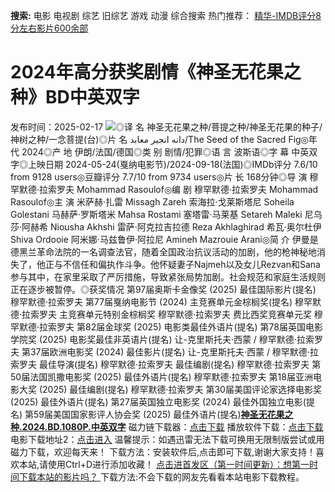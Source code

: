 **搜索:** 电影 电视剧 综艺 旧综艺 游戏 动漫 综合搜索 热门推荐： [精华-IMDB评分8分左右影片600余部](https://www.dytt8.com/html/gndy/jddy/20160320/50510.html)
# 2024年高分获奖剧情《神圣无花果之种》BD中英双字
发布时间：2025-02-17 
![](https://img9.doubanio.com/view/photo/l_ratio_poster/public/p2913829689.jpg)◎译 名 神圣无花果之种/菩提之种/神圣无花果的种子/神树之种/一念菩提(台)◎片 名 دانه انجیر معابد/The Seed of the Sacred Fig◎年 代 2024◎产 地 伊朗/法国/德国◎类 别 剧情/犯罪◎语 言 波斯语◎字 幕 中英双字◎上映日期 2024-05-24(戛纳电影节)/2024-09-18(法国)◎IMDb评分 7.6/10 from 9128 users◎豆瓣评分 7.7/10 from 9734 users◎片 长 168分钟◎导 演 穆罕默德·拉索罗夫 Mohammad Rasoulof◎编 剧 穆罕默德·拉索罗夫 Mohammad Rasoulof◎主 演 米萨赫·扎雷 Missagh Zareh 索海拉·戈莱斯塔尼 Soheila Golestani 马赫萨·罗斯塔米 Mahsa Rostami 塞塔雷·马莱基 Setareh Maleki 尼乌莎·阿赫希 Niousha Akhshi 雷萨·阿克拉吉拉德 Reza Akhlaghirad 希瓦·奥尔杜伊 Shiva Ordooie 阿米娜·马兹鲁伊·阿拉尼 Amineh Mazrouie Arani◎简 介 伊曼是德黑兰革命法院的一名调查法官，随着全国政治抗议活动的加剧，他的枪神秘地消失了，他正与不信任和偏执作斗争。他怀疑妻子Najmeh以及女儿Rezvan和Sana参与其中，在家里采取了严厉措施，导致紧张局势加剧。社会规范和家庭生活规则正在逐步被暂停。◎获奖情况 第97届奥斯卡金像奖 (2025) 最佳国际影片(提名) 穆罕默德·拉索罗夫 第77届戛纳电影节 (2024) 主竞赛单元金棕榈奖(提名) 穆罕默德·拉索罗夫 主竞赛单元特别金棕榈奖 穆罕默德·拉索罗夫 费比西奖竞赛单元奖 穆罕默德·拉索罗夫 第82届金球奖 (2025) 电影类最佳外语片(提名) 第78届英国电影学院奖 (2025) 电影奖最佳非英语片(提名) 让-克里斯托夫·西蒙 / 穆罕默德·拉索罗夫 第37届欧洲电影奖 (2024) 最佳影片(提名) 让-克里斯托夫·西蒙 / 穆罕默德·拉索罗夫 最佳导演(提名) 穆罕默德·拉索罗夫 最佳编剧(提名) 穆罕默德·拉索罗夫 第50届法国凯撒电影奖 (2025) 最佳外语片(提名) 穆罕默德·拉索罗夫 第18届亚洲电影大奖 (2025) 最佳编剧(提名) 穆罕默德·拉索罗夫 第30届美国评论家选择电影奖 (2025) 最佳外语片(提名) 第27届英国独立电影奖 (2024) 最佳外国独立电影(提名) 第59届美国国家影评人协会奖 (2025) 最佳外语片(提名)[**神圣无花果之种.2024.BD.1080P.中英双字**](magnet:?xt=urn:btih:c421cbc05debc23f88853838cacfed3fb59fd769&dn=%e9%98%b3%e5%85%89%e7%94%b5%e5%bd%b1dygod.org.%e7%a5%9e%e5%9c%a3%e6%97%a0%e8%8a%b1%e6%9e%9c%e4%b9%8b%e7%a7%8d.2024.BD.1080P.%e4%b8%ad%e8%8b%b1%e5%8f%8c%e5%ad%97.mkv&tr=udp%3a%2f%2ftracker.opentrackr.org%3a1337%2fannounce&tr=udp%3a%2f%2fexodus.desync.com%3a6969%2fannounce) 磁力链下载器：[点击下载](https://dygod.org/js/bt.htm "qBittorrent") 播放软件下载：[点击下载](https://dygod.org/js/player.htm "PotPlayer") 电影下载地址2：[点击进入](https://dygod.org/ "阳光电影") 温馨提示：如遇迅雷无法下载可换用无限制版尝试或用磁力下载，欢迎每天来！  下载方法：安装软件后,点击即可下载,谢谢大家支持！喜欢本站,请使用Ctrl+D进行添加收藏！ [点击进首发区（第一时间更新）：想第一时间下载本站的影片吗？ ](https://www.ygdy8.net/)下载方法:不会下载的网友先看看本站电影下载教程。
